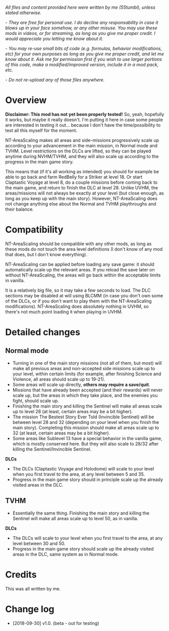 *All files and content provided here were written by me (55tumbl), unless stated otherwise.*

*- They are free for personal use. I do decline any responsability in case it blows up in your face somehow, or any other misuse.
You may use these mods in videos, or for streaming, as long as you give me proper credit. I would appreciate you letting me know about it.*

*- You may re-use small bits of code (e.g. formulas, behavior modifications, etc) for your own purposes as long as you give me proper credit, and let me know about it.
Ask me for permission first if you wish to use larger portions of this code, make a modified/improved version, include it in a mod pack, etc.*

*- Do not re-upload any of those files anywhere.*

# Overview

**Disclaimer: This mod has not yet been properly tested!**
So, yeah, hopefully it works, but maybe it really doesn't. I'm putting it here in case some people are interested in testing it out...
because I don't have the time/possibility to test all this myself for the moment.

NT-AreaScaling makes all areas and side-missions progressively scale up according to your advancement in the main mission, in Normal mode and TVHM. Level restrictions on the DLCs are lifted, so they can be played anytime during NVHM/TVHM, and they will also scale up according to the progress in the main game story.

This means that (if it's all working as intended) you should for example be able to go back and farm RedBelly for a Striker at level 18. Or start Claptastic Voyage at level 8, do a couple missions before coming back to the main game, and return to finish the DLC at level 28. Unlike UVHM, the areas/missions will not always be exactly at your level (but close enough, as long as you keep up with the main story). However, NT-AreaScaling does not change anything else about the Normal and TVHM playthroughs and their balance.


# Compatibility

NT-AreaScaling should be compatible with any other mods, as long as these mods do not touch the area level definitions (I don't know of any mod that does, but I don't know everything).

NT-AreaScaling can be applied before loading any save game: it should automatically scale up the relevant areas. If you reload the save later on without NT-AreaScaling, the areas will go back within the acceptable limits in vanilla.

It is a relatively big file, so it may take a few seconds to load. The DLC sections may be disabled at will using BLCMM (in case you don't own some of the DLCs, or if you don't want to play them with the NT-AreaScaling modifications). NT-AreaScaling does absolutely nothing in UVHM, so there's not much point loading it when playing in UVHM.


# Detailed changes

## Normal mode

* Turning in one of the main story missions (not all of them, but most) will make all previous areas and non-accepted side missions scale up to your level, within certain limits (for example, after finishing Science and Violence, all areas should scale up to 19-21).
* Some areas will scale up directly, **others may require a save/quit**.
* Missions that have already been accepted (and their rewards) will never scale up, but the areas in which they take place, and the enemies you fight, should scale up.
* Finishing the main story and killing the Sentinel will make all areas scale up to level 28 (at least, certain areas may be a bit higher).
* The mission The Bestest Story Ever Told (Invincible Sentinel) will be between level 28 and 32 (depending on your level when you finish the main story). Completing this mission should make all areas scale up to 32 (at least, certain areas may be a bit higher).
* Some areas like Sublevel 13 have a special behavior in the vanilla game, which is mostly conserved here. But they will also scale to 28/32 after killing the Sentinel/Invincible Sentinel.

**DLCs**
* The DLCs (Claptastic Voyage and Holodome) will scale to your level when you first travel to the area, at any level between 5 and 35.
* Progress in the main game story should in principle scale up the already visited areas in the DLC.

## TVHM

* Essentially the same thing. Finishing the main story and killing the Sentinel will make all areas scale up to level 50, as in vanilla.

**DLCs**
* The DLCs will scale to your level when you first travel to the area, at any level between 30 and 50.
* Progress in the main game story should scale up the already visited areas in the DLC, same system as in Normal mode.

# Credits

This was all written by me.

# Change log

* [2018-09-30] v1.0. (beta - out for testing)
